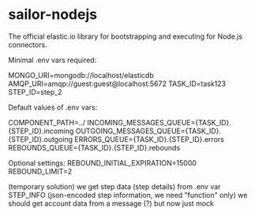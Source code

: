 # sailor-nodejs

The official elastic.io library for bootstrapping and executing for Node.js connectors.

Minimal .env vars required:

MONGO_URI=mongodb://localhost/elasticdb
AMQP_URI=amqp://guest:guest@localhost:5672
TASK_ID=task123
STEP_ID=step_2

Default values of .env vars:

COMPONENT_PATH=../
INCOMING_MESSAGES_QUEUE={TASK_ID}.{STEP_ID}.incoming
OUTGOING_MESSAGES_QUEUE={TASK_ID}.{STEP_ID}.outgoing
ERRORS_QUEUE={TASK_ID}.{STEP_ID}.errors
REBOUNDS_QUEUE={TASK_ID}.{STEP_ID}.rebounds

Optional settings:
REBOUND_INITIAL_EXPIRATION=15000
REBOUND_LIMIT=2

(temporary solution)
we get step data (step details) from .env var STEP_INFO (json-encoded step information, we need "function" only)
we should get account data from a message (?) but now just mock



